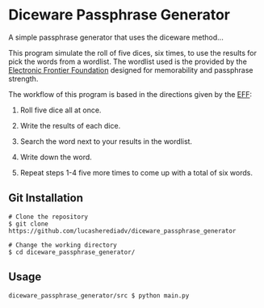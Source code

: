 # Diceware Passphrase Generator

A simple passphrase generator that uses the diceware method...

This program simulate the roll of five dices, six times, to use the results for pick the words from a wordlist. The wordlist used is the provided by the [Electronic Frontier Foundation](https://www.eff.org/files/2016/07/18/eff_large_wordlist.txt) designed for memorability and passphrase strength.

The workflow of this program is based in the directions given by the [EFF](https://www.eff.org/dice):

1. Roll five dice all at once.

2. Write the results of each dice.

3. Search the word next to your results in the wordlist.

4. Write down the word.

5. Repeat steps 1-4 five more times to come up with a total of six words.

## Git Installation

```
# Clone the repository
$ git clone https://github.com/lucasherediadv/diceware_passphrase_generator

# Change the working directory
$ cd diceware_passphrase_generator/
```

## Usage

```
diceware_passphrase_generator/src $ python main.py
```
